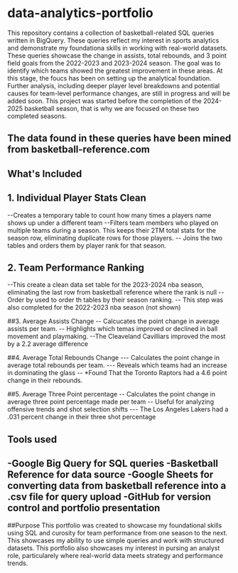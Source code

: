 # data-analytics-portfolio
This repository contains a collection of basketball-related SQL queries written in BigQuery. These queries reflect my interest in sports analytics and demonstrate my foundationa skills in working with real-world datasets. These queries showcase the change in assists, total rebounds, and 3 point field goals from the 2022-2023 and 2023-2024 season. The goal was to identify which teams showed the greatest improvement in these areas. 
At this stage, the foucs has been on setting up the analytical foundation. Further analysis, including deeper player level breakdowns and potential causes for team-level performance changes, are still in progress and will be added soon. This project was started before the completion of the 2024-2025 basketball season, that is why we are focused on these two completed seasons. 

The data found in these queries have been mined from basketball-reference.com 
---

## What's Included

## 1. Individual Player Stats Clean
--Creates a temporary table to count how many times a players name shows up under a different team
--Filters team members who played on multiple teams during a season. This keeps their 2TM total stats for the season row, eliminating duplicate rows for those players. 
-- Joins the two tables and orders them by player rank for that season.

## 2. Team Performance Ranking
--This create a clean data set table for the 2023-2024 nba season, eliminating the last row from basketball reference where the rank is null
-- Order by used to order th tables by their season ranking.
-- This step was also completed for the 2022-2023 nba season (not shown)

##3. Average Assists Change
-- Calcucates the point change in average assists per team.
-- Highlights which temas improved or declined in ball movement and playmaking.
--The Cleaveland Cavilliars improved the most by a 2.2 average difference

##4. Average Total Rebounds Change
--- Calculates the point change in average total rebounds per team.
--- Reveals which teams had an increase in dominating the glass 
-- *Found That the Toronto Raptors had a 4.6 point change in their rebounds.

##5. Average Three Point percentage
-- Calculates the point change in average three point percentage made per team
-- Useful for analyzing offensive trends and shot selection shifts 
--- The Los Angeles Lakers had a .031 percent change in their three shot percentage

## Tools used
-**Google Big Query** for SQL queries
-**Basketball Reference** for data source
-**Google Sheets** for converting data from basketball reference into a .csv file for query upload
-**GitHub** for version control and portfolio presentation
---

##Purpose
This portfolio was created to showcase my foundational skills using SQL and curosity for team performance from one season to the next. This showcases my ability to use simple queries and work with structured datasets. This portfolio also showcases my interest in pursing an analyst role, particularely where real-world data meets strategy and performance trends.
